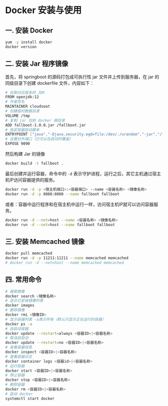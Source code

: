 # Docker 安装与使用

## 一. 安装 Docker

```bash
yum -y install docker
docker version
```

## 二. 安装 Jar 程序镜像

首先，将 springboot 的源码打包成可执行性 jar 文件并上传到服务器，在 jar 的同级目录下创建 dockerfile 文件，内容如下：

```bash
# 拉取对应版本的 JDK
FROM openjdk:12
# 作者签名
MAINTAINER cloudseat
# 创建临时数据目录
VOLUME /tmp
# 复制 jar 包到 docker 根目录
ADD fallboot-1.0.0.jar /fallboot.jar
# 指定容器启动脚本
ENTRYPOINT ["java","-Djava.security.egd=file:/dev/./urandom","-jar","/fallboot.jar"]
# 设置对外端口（已可以在启动时覆盖）
EXPOSE 9090
```

然后构建 Jar 的镜像

```bash
docker build -t fallboot .
```

最后创建并运行容器，命令中的 `-d` 表示守护进程，运行之后，其它主机通过宿主机IP访问容器提供的服务。

```bash
docker run -d -p <宿主机端口>:<容器端口> --name <容器名称> <镜像名称>
docker run -d -p 8080:8080 --name fallboot fallboot
```

或者：容器中运行程序和在宿主机中运行一样，访问宿主机IP就可以访问容器服务。

```bash
docker run -d --net=host --name <容器名称> <镜像名称>
docker run -d --net=host --name fallboot fallboot
```

## 三. 安装 Memcached 镜像

```bash
docker pull memcached
docker run -d -p 11211:11211 --name memcached memcached
# docker run -d --net=host --name memcached memcached
```

## 四. 常用命令

```bash
# 搜索镜像
docker search <镜像名称>
# 显示已安装镜像列表
docker images
# 删除镜像
docker rmi <镜像ID>
# 显示容器列表 -a表示所有（默认只显示正在运行的容器）
docker ps -a
# 自启动容器
docker update --restart=always <容器ID>|<容器名称>
# 取消自启动
docker update --restart=no <容器ID>|<容器名称>
# 查看容器信息
docker inspect <容器ID>|<容器名称>
# 查看容器日志
docker container logs <容器id>|<容器名称>
# 运行容器
docker start <容器ID>|<容器名称>
# 停止容器
docker stop <容器ID>|<容器名称>
# 删除容器
docker rm <容器ID>|<容器名称>
# 启动 docker
systemctl start docker
```


